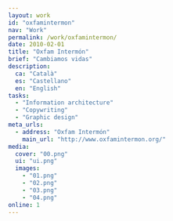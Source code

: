 ```yaml
---
layout: work
id: "oxfamintermon"
nav: "Work"
permalink: /work/oxfamintermon/
date: 2010-02-01
title: "Oxfam Intermón"
brief: "Cambiamos vidas"
description:
  ca: "Català"
  es: "Castellano"
  en: "English"
tasks:
  - "Information architecture"
  - "Copywriting"
  - "Graphic design"
meta_urls:
  - address: "Oxfam Intermón"
    main_url: "http://www.oxfamintermon.org/"
media:
  cover: "00.png"
  ui: "ui.png"
  images:
    - "01.png"
    - "02.png"
    - "03.png"
    - "04.png"
online: 1
---
```

